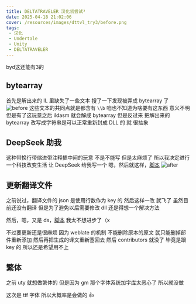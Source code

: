 ```yaml
---
title: DELTATRAVELER 汉化初尝试³
date: 2025-04-18 21:02:06
cover: /resources/images/dttvl_try3/before.png
tags: 
 - 汉化
 - Undertale
 - Unity
 - DELTATRAVELER
---
```


byd这还能有3的

## bytearray
首先是解出来的 IL 里缺失了一些文本
搜了一下发现被弄成 bytearray 了
![before](./resources/images/dttvl_try3/before.png)
这些文本的共同点就是都含有 ```\\b```
咱也不知道为啥要有这东西 意义不明
但是有了这玩意之后 ildasm 就会解成 bytearray
但是反过来 把解出来的 bytearray 改写成字符串是可以正常重新封成 DLL 的
就 很抽象

## DeepSeek 助我
这种带换行带缩进带注释插中间的玩意
不是不能写 但是太麻烦了
所以我决定进行一个科技改变生活
让 DeepSeek 给我写一个
嗯，然后就这样，[脚本](https://github.com/UTCLC/ILBytearraysConvert/blob/master/ILBytearraysConvert.py)
![after](./resources/images/dttvl_try3/after.png)

## 更新翻译文件
之前说过，翻译文件的 json 是使用行数作为 key 的
然后这样一改 就飞了
虽然目前还没有翻译
但是为了避免以后需要修改 dll
还是得想一个解决方法

然后，嗯，又是 ds，[脚本](https://github.com/UTCLC/DTTVL-ILStringExtract/blob/main/UpdateLineAfterUpdated.py)
我太不想进步了（x

不过要更新还是很麻烦
因为 weblate 的机制
不能删除原本的原文
就只能删掉部件重新添加
然后再把生成的译文重新塞回去
然后 contributors 就没了
毕竟是跟 key 的
所以还是希望用不上

## 繁体
之前 uty 就想做繁体的
但是因为 gm 那个字体系统加字库太恶心了
所以就没做

这次是 ttf 字体
所以大概率是会做的
👍